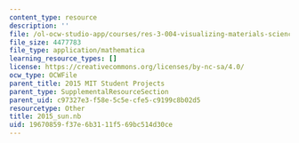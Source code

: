 ```yaml
---
content_type: resource
description: ''
file: /ol-ocw-studio-app/courses/res-3-004-visualizing-materials-science-fall-2017/19670859f37e6b3111f569bc514d30ce_2015_sun.nb
file_size: 4477783
file_type: application/mathematica
learning_resource_types: []
license: https://creativecommons.org/licenses/by-nc-sa/4.0/
ocw_type: OCWFile
parent_title: 2015 MIT Student Projects
parent_type: SupplementalResourceSection
parent_uid: c97327e3-f58e-5c5e-cfe5-c9199c8b02d5
resourcetype: Other
title: 2015_sun.nb
uid: 19670859-f37e-6b31-11f5-69bc514d30ce
---
```


